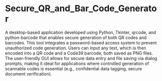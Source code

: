 # Secure_QR_and_Bar_Code_Generator
A desktop-based application developed using Python, Tkinter, qrcode, and python-barcode that enables secure generation of both QR codes and barcodes. This tool integrates a password-based access system to prevent unauthorized code generation. Users can input any text, which is then encoded into a QR code and a Code39 barcode, both saved as PNG files. The user-friendly GUI allows for secure data entry and file saving via dialog prompts, making it ideal for applications where controlled generation of scannable codes is essential (e.g., confidential data tagging, secure document verification).
